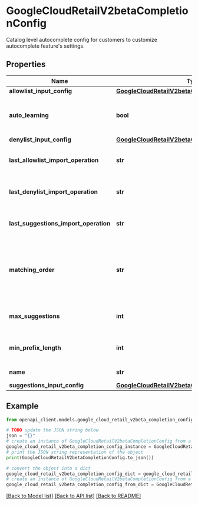 # GoogleCloudRetailV2betaCompletionConfig

Catalog level autocomplete config for customers to customize autocomplete feature's settings.

## Properties

Name | Type | Description | Notes
------------ | ------------- | ------------- | -------------
**allowlist_input_config** | [**GoogleCloudRetailV2betaCompletionDataInputConfig**](GoogleCloudRetailV2betaCompletionDataInputConfig.md) |  | [optional] 
**auto_learning** | **bool** | If set to true, the auto learning function is enabled. Auto learning uses user data to generate suggestions using ML techniques. Default value is false. Only after enabling auto learning can users use &#x60;cloud-retail&#x60; data in CompleteQueryRequest. | [optional] 
**denylist_input_config** | [**GoogleCloudRetailV2betaCompletionDataInputConfig**](GoogleCloudRetailV2betaCompletionDataInputConfig.md) |  | [optional] 
**last_allowlist_import_operation** | **str** | Output only. Name of the LRO corresponding to the latest allowlist import. Can use GetOperation API to retrieve the latest state of the Long Running Operation. | [optional] [readonly] 
**last_denylist_import_operation** | **str** | Output only. Name of the LRO corresponding to the latest denylist import. Can use GetOperation API to retrieve the latest state of the Long Running Operation. | [optional] [readonly] 
**last_suggestions_import_operation** | **str** | Output only. Name of the LRO corresponding to the latest suggestion terms list import. Can use GetOperation API method to retrieve the latest state of the Long Running Operation. | [optional] [readonly] 
**matching_order** | **str** | Specifies the matching order for autocomplete suggestions, e.g., a query consisting of &#39;sh&#39; with &#39;out-of-order&#39; specified would suggest \&quot;women&#39;s shoes\&quot;, whereas a query of &#39;red s&#39; with &#39;exact-prefix&#39; specified would suggest \&quot;red shoes\&quot;. Currently supported values: * &#39;out-of-order&#39; * &#39;exact-prefix&#39; Default value: &#39;exact-prefix&#39;. | [optional] 
**max_suggestions** | **int** | The maximum number of autocomplete suggestions returned per term. Default value is 20. If left unset or set to 0, then will fallback to default value. Value range is 1 to 20. | [optional] 
**min_prefix_length** | **int** | The minimum number of characters needed to be typed in order to get suggestions. Default value is 2. If left unset or set to 0, then will fallback to default value. Value range is 1 to 20. | [optional] 
**name** | **str** | Required. Immutable. Fully qualified name &#x60;projects/*/locations/*/catalogs/*/completionConfig&#x60; | [optional] 
**suggestions_input_config** | [**GoogleCloudRetailV2betaCompletionDataInputConfig**](GoogleCloudRetailV2betaCompletionDataInputConfig.md) |  | [optional] 

## Example

```python
from openapi_client.models.google_cloud_retail_v2beta_completion_config import GoogleCloudRetailV2betaCompletionConfig

# TODO update the JSON string below
json = "{}"
# create an instance of GoogleCloudRetailV2betaCompletionConfig from a JSON string
google_cloud_retail_v2beta_completion_config_instance = GoogleCloudRetailV2betaCompletionConfig.from_json(json)
# print the JSON string representation of the object
print(GoogleCloudRetailV2betaCompletionConfig.to_json())

# convert the object into a dict
google_cloud_retail_v2beta_completion_config_dict = google_cloud_retail_v2beta_completion_config_instance.to_dict()
# create an instance of GoogleCloudRetailV2betaCompletionConfig from a dict
google_cloud_retail_v2beta_completion_config_from_dict = GoogleCloudRetailV2betaCompletionConfig.from_dict(google_cloud_retail_v2beta_completion_config_dict)
```
[[Back to Model list]](../README.md#documentation-for-models) [[Back to API list]](../README.md#documentation-for-api-endpoints) [[Back to README]](../README.md)


